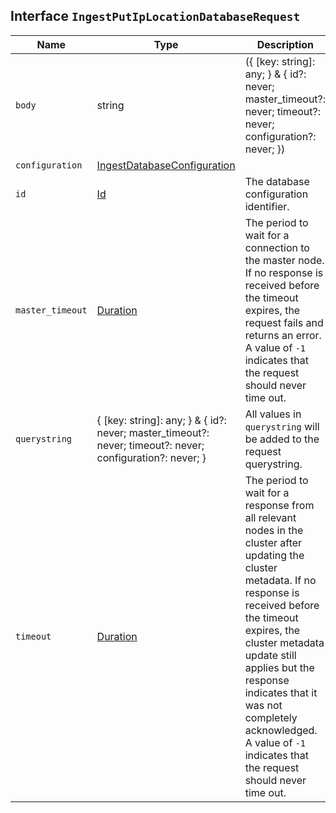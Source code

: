 ## Interface `IngestPutIpLocationDatabaseRequest`

| Name | Type | Description |
| - | - | - |
| `body` | string | ({ [key: string]: any; } & { id?: never; master_timeout?: never; timeout?: never; configuration?: never; }) | All values in `body` will be added to the request body. |
| `configuration` | [IngestDatabaseConfiguration](./IngestDatabaseConfiguration.md) | &nbsp; |
| `id` | [Id](./Id.md) | The database configuration identifier. |
| `master_timeout` | [Duration](./Duration.md) | The period to wait for a connection to the master node. If no response is received before the timeout expires, the request fails and returns an error. A value of `-1` indicates that the request should never time out. |
| `querystring` | { [key: string]: any; } & { id?: never; master_timeout?: never; timeout?: never; configuration?: never; } | All values in `querystring` will be added to the request querystring. |
| `timeout` | [Duration](./Duration.md) | The period to wait for a response from all relevant nodes in the cluster after updating the cluster metadata. If no response is received before the timeout expires, the cluster metadata update still applies but the response indicates that it was not completely acknowledged. A value of `-1` indicates that the request should never time out. |
